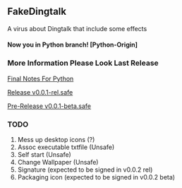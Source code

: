 ## FakeDingtalk
A virus about Dingtalk that include some effects

#### Now you in Python branch! [Python-Origin]

### More Information Please Look Last Release
[Final Notes For Python](https://github.com/OranPie/FakeDingtalk/releases/tag/final-0.0.1)

[Release v0.0.1-rel.safe](https://github.com/OranPie/FakeDingtalk/releases/tag/v0.0.1-rel.safe)

[Pre-Release v0.0.1-beta.safe](https://github.com/OranPie/FakeDingtalk/releases/tag/v0.0.1-beta.safe)

### TODO 
1. Mess up desktop icons (?)
2. Assoc executable txtfile (Unsafe)
3. Self start (Unsafe)
4. Change Wallpaper (Unsafe)
5. Signature (expected to be signed in v0.0.2 rel)
6. Packaging icon (expected to be signed in v0.0.2 beta) 

